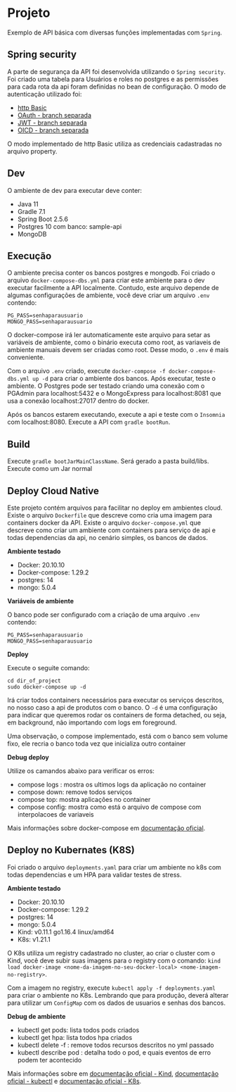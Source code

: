 # Projeto
Exemplo de API básica com diversas funções implementadas com `Spring`.

## Spring security
A parte de segurança da API foi desenvolvida utilizando o `Spring security`. Foi criado uma tabela para Usuários e roles no postgres e as permissões para cada rota da api foram definidas no bean de configuração. O modo de autenticação utilizado foi:  
* [http Basic]
* [OAuth - branch separada]
* [JWT - branch separada]
* [OICD - branch separada]

O modo implementado de http Basic utiliza as credenciais cadastradas no arquivo property.

## Dev
O ambiente de dev para executar deve conter:
* Java 11
* Gradle 7.1
* Spring Boot 2.5.6
* Postgres 10 com banco: sample-api
* MongoDB

## Execução
O ambiente precisa conter os bancos postgres e mongodb. Foi criado o arquivo `docker-compose-dbs.yml` para criar este ambiente para o dev executar facilmente a API localmente. Contudo, este arquivo depende de algumas configurações de ambiente, você deve criar um arquivo `.env` contendo:
```shell
PG_PASS=senhaparausuario
MONGO_PASS=senhaparausuario
```
O docker-compose irá ler automaticamente este arquivo para setar as variáveis de ambiente, como o binário executa como root, as variaveis de ambiente manuais devem ser criadas como root. Desse modo, o `.env` é mais conveniente.

Com o arquivo `.env` criado, execute `docker-compose -f docker-compose-dbs.yml up -d` para criar o ambiente dos bancos. Após executar, teste o ambiente. O Postgres pode ser testado criando uma conexão com o PGAdmin para localhost:5432 e o MongoExpress para localhost:8081 que usa a conexão localhost:27017 dentro do docker.

Após os bancos estarem executando, execute a api e teste com o `Insomnia` com localhost:8080. Execute a API com `gradle bootRun`.

## Build
Execute `gradle bootJarMainClassName`. Será gerado a pasta build/libs. Execute como um Jar normal

## Deploy Cloud Native
Este projeto contém arquivos para facilitar no deploy em ambientes cloud. Existe o arquivo `Dockerfile` que descreve como cria uma imagem para containers docker da API. Existe o arquivo `docker-compose.yml` que descreve como criar um ambiente com containers para serviço de api e todas dependencias da api, no cenário simples, os bancos de dados.

**Ambiente testado**

- Docker: 20.10.10
- Docker-compose: 1.29.2
- postgres: 14
- mongo: 5.0.4

**Variáveis de ambiente**

O banco pode ser configurado com a criação de uma arquivo `.env` contendo:
```shell
PG_PASS=senhaparausuario
MONGO_PASS=senhaparausuario
```

**Deploy**

Execute o seguite comando:
```shell
cd dir_of_project
sudo docker-compose up -d
```
Irá criar todos containers necessários para executar os serviços descritos, no nosso caso a api de produtos com o banco. O `-d` é uma configuração para indicar que queremos rodar os containers de forma detached, ou seja, em background, não importando com logs em foreground.

Uma observação, o compose implementado, está com o banco sem volume fixo, ele recria o banco toda vez que inicializa outro container

**Debug deploy**

Utilize os camandos abaixo para verificar os erros:
- compose logs <nome-servico>: mostra os ultimos logs da aplicação no container
- compose down: remove todos serviços
- compose top: mostra aplicações no container
- compose config: mostra como está o arquivo de compose com interpolacoes de variaveis

Mais informações sobre docker-compose em [documentação oficial](https://docs.docker.com/compose/).

## Deploy no Kubernates (K8S)
Foi criado o arquivo `deployments.yaml` para criar um ambiente no k8s com todas dependencias e um HPA para validar testes de stress.

**Ambiente testado**

- Docker: 20.10.10
- Docker-compose: 1.29.2
- postgres: 14
- mongo: 5.0.4
- Kind: v0.11.1 go1.16.4 linux/amd64
- K8s: v1.21.1

O K8s utiliza um registry cadastrado no cluster, ao criar o cluster com o Kind, você deve subir suas imagens para o registry com o comando: `kind load docker-image <nome-da-imagem-no-seu-docker-local> <nome-imagem-no-registry>`.

Com a imagem no registry, execute `kubectl apply -f deployments.yaml` para criar o ambiente no K8s. Lembrando que para produção, deverá alterar para utilizar um `ConfigMap` com os dados de usuarios e senhas dos bancos.

**Debug de ambiente**
- kubectl get pods: lista todos pods criados
- kubectl get hpa: lista todos hpa criados
- kubectl delete -f <yml>: remove todos recursos descritos no yml passado
- kubectl describe pod <nome-pod>: detalha todo o pod, e quais eventos de erro podem ter acontecido
  
Mais informações sobre em [documentação oficial - Kind](https://kind.sigs.k8s.io/docs/user/quick-start/#loading-an-image-into-your-cluster/), [documentação oficial - kubectl](https://kubernetes.io/docs/reference/kubectl/) e [documentação oficial - K8s](https://kubernetes.io/docs/concepts/).

[http Basic]: https://github.com/alexferreiradev/tecnologias_java/tree/spring/Spring
[OAuth - branch separada]: https://github.com/alexferreiradev/tecnologias_java/tree/spring_oauth/Spring
[JWT - branch separada]: https://github.com/alexferreiradev/tecnologias_java/tree/spring_jwt/Spring
[OICD - branch separada]: https://github.com/alexferreiradev/tecnologias_java/tree/spring_oicd/Spring
